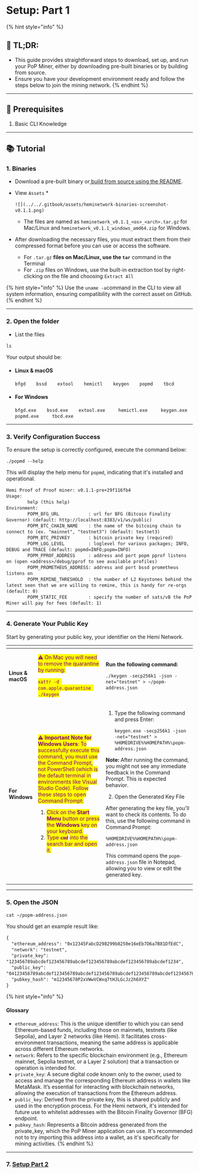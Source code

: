 # Setup: Part 1

{% hint style="info" %}
## 📜 **TL;DR:**

* This guide provides straightforward steps to download, set up, and run your PoP Miner, either by downloading pre-built binaries or by building from source.
* Ensure you have your development environment ready and follow the steps below to join the mining network.
{% endhint %}

***

## 🏁 Prerequisites

1. Basic CLI Knowledge

***

## 📚 Tutorial

### 1. Binaries

* Download a pre-built binary or[ build from source using the README](https://github.com/hemilabs/heminetwork/releases).
* View `Assets`
  *

      ![](../../.gitbook/assets/heminetwork-binaries-screenshot-v0.1.1.png)
  * The files are named as `heminetwork_v0.1.1_<os>_<arch>.tar.gz` for Mac/Linux and `heminetwork_v0.1.1_windows_amd64.zip` for Windows.
* After downloading the necessary files, you must extract them from their compressed format before you can use or access the software.
  * For `.tar.gz` **files on Mac/Linux, use the `tar`** command in the Terminal
  * For `.zip` files on Windows, use the built-in extraction tool by right-clicking on the file and choosing `Extract All`

{% hint style="info" %}
Use the `uname -a`command in the CLI to view all system information, ensuring compatibility with the correct asset on GitHub.
{% endhint %}

***

### 2. Open the folder

* List the files

```none
ls
```

Your output should be:

*   #### Linux & macOS

    ```none
    bfgd    bssd    extool    hemictl    keygen    popmd    tbcd
    ```
*   #### For Windows

    ```none
    bfgd.exe    bssd.exe    extool.exe     hemictl.exe     keygen.exe     popmd.exe     tbcd.exe
    ```

***

### 3. Verify Configuration Success

To ensure the setup is correctly configured, execute the command below:

```none
./popmd --help
```

This will display the help menu for `popmd`, indicating that it's installed and operational.

```none
Hemi Proof of Proof miner: v0.1.1-pre+29f116fb4
Usage:
        help (this help)
Environment:
        POPM_BFG_URL           : url for BFG (Bitcoin Finality Governor) (default: http://localhost:8383/v1/ws/public)
        POPM_BTC_CHAIN_NAME    : the name of the bitcoing chain to connect to (ex. "mainnet", "testnet3") (default: testnet3)
        POPM_BTC_PRIVKEY       : bitcoin private key (required) 
        POPM_LOG_LEVEL         : loglevel for various packages; INFO, DEBUG and TRACE (default: popmd=INFO;popm=INFO)
        POPM_PPROF_ADDRESS     : address and port popm pprof listens on (open <address>/debug/pprof to see available profiles)
        POPM_PROMETHEUS_ADDRESS: address and port bssd prometheus listens on 
        POPM_REMINE_THRESHOLD  : the number of L2 Keystones behind the latest seen that we are willing to remine, this is handy for re-orgs (default: 0)
        POPM_STATIC_FEE        : specify the number of sats/vB the PoP Miner will pay for fees (default: 1)

```

***

### 4. Generate Your Public Key

Start by generating your public key, your identifier on the Hemi Network.

<table data-card-size="large" data-view="cards"><thead><tr><th></th><th></th><th></th></tr></thead><tbody><tr><td><h4>Linux &#x26; macOS</h4></td><td><p></p><p><mark style="color:purple;">⚠️ On Mac you will need to remove the quarantine by running:</mark></p><p><mark style="color:purple;"><code>xattr -d com.apple.quarantine ./keygen</code></mark></p></td><td><p></p><p><strong>Run the following command:</strong> </p><pre data-overflow="wrap"><code>./keygen -secp256k1 -json -net="testnet" > ~/popm-address.json
</code></pre></td></tr><tr><td><h4>For Windows</h4></td><td><p><mark style="color:purple;">⚠️ <strong>Important Note for Windows Users</strong>: To successfully execute this command, you must use the Command Prompt, not PowerShell (which is the default terminal in environments like Visual Studio Code). Follow these steps to open Command Prompt:</mark></p><ol><li><mark style="color:purple;">Click on the <strong>Start Menu</strong> button or press the <strong>Windows</strong> key on your keyboard.</mark></li><li><mark style="color:purple;">Type <strong><code>cmd</code></strong></mark> <mark style="color:purple;">into the search bar and open it.</mark></li></ol></td><td><ol><li><p>Type the following command and press Enter:</p><pre class="language-cmd" data-overflow="wrap"><code class="lang-cmd">keygen.exe -secp256k1 -json -net="testnet" > %HOMEDRIVE%%HOMEPATH%\popm-address.json
</code></pre></li></ol><p><strong>Note:</strong> After running the command, you might not see any immediate feedback in the Command Prompt. This is expected behavior.</p><p></p><ol start="2"><li>Open the Generated Key File</li></ol><p>After generating the key file, you'll want to check its contents. To do this, use the following command in Command Prompt:</p><pre class="language-cmd" data-overflow="wrap"><code class="lang-cmd">%HOMEDRIVE%%HOMEPATH%\popm-address.json
</code></pre><p>This command opens the <code>popm-address.json</code> file in Notepad, allowing you to view or edit the generated key.</p></td></tr></tbody></table>



***

### 5. Open the JSON

```none
cat ~/popm-address.json
```

You should get an example result like:

```none
{
  "ethereum_address": "0x12345FabcD298299b8250e16eEb7D6a7B81DfEdC",
  "network": "testnet",
  "private_key": "123456789abcdef123456789abcdef123456789abcdef123456789abcdef1234",
  "public_key": "04123456789abcdef123456789abcdef123456789abcdef123456789abcdef12345678abcdef123456789abcdef123456789abcdef123456789abcdef1234",
  "pubkey_hash": "m12345678P2xVWwVCWxq7tHJLGcJz2h6XYZ"
}
```

{% hint style="info" %}
#### Glossary

* `ethereum_address`: This is the unique identifier to which you can send Ethereum-based funds, including those on mainnets, testnets (like Sepolia), and Layer 2 networks (like Hemi). It facilitates cross-environment transactions, meaning the same address is applicable across different Ethereum networks.
* `network`: Refers to the specific blockchain environment (e.g., Ethereum mainnet, Sepolia testnet, or a Layer 2 solution) that a transaction or operation is intended for.
* `private_key`: A secure digital code known only to the owner, used to access and manage the corresponding Ethereum address in wallets like MetaMask. It’s essential for interacting with blockchain networks, allowing the execution of transactions from the Ethereum address.
* `public_key`: Derived from the private key, this is shared publicly and used in the encryption process. For the Hemi network, it's intended for future use to whitelist addresses with the Bitcoin Finality Governor (BFG) endpoint.
* `pubkey_hash`: Represents a Bitcoin address generated from the private\_key, which the PoP Miner application can use. It's recommended not to try importing this address into a wallet, as it's specifically for mining activities.
{% endhint %}

***

### 7. [Setup Part 2](setup-part-2.md)
